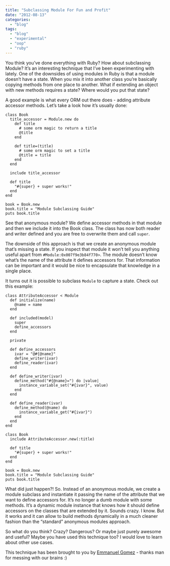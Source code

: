 ```yaml
---
title: "Subclassing Module For Fun and Profit"
date: "2012-08-13"
categories: 
  - "blog"
tags: 
  - "blog"
  - "experimental"
  - "oop"
  - "ruby"
---
```


You think you’ve done everything with Ruby? How about subclassing Module? It’s an interesting technique that I’ve been experimenting with lately. One of the downsides of using modules in Ruby is that a module doesn’t have a state. When you mix it into another class you’re basically copying methods from one place to another. What if extending an object with new methods requires a state? Where would you put that state?

A good example is what every ORM out there does - adding attribute accessor methods. Let’s take a look how it’s usually done:

```generic
class Book
  title_accessor = Module.new do
    def title
      # some orm magic to return a title
      @title
    end

    def title=(title)
      # some orm magic to set a title
      @title = title
    end
  end

  include title_accessor

  def title
    "#{super} + super works!"
  end
end

book = Book.new
book.title = "Module Subclassing Guide"
puts book.title

```

See that anonymous module? We define accessor methods in that module and then we include it into the Book class. The class has now both reader and writer defined and you are free to overwrite them and call `super`.

The downside of this approach is that we create an anonymous module that’s missing a state. If you inspect that module it won’t tell you anything useful apart from `#Module:0x007f9e3b84f770>`. The module doesn’t know what’s the name of the attribute it defines accessors for. That information can be important and it would be nice to encapsulate that knowledge in a single place.

It turns out it is possible to subclass `Module` to capture a state. Check out this example:

```generic
class AttributeAccessor < Module
  def initialize(name)
    @name = name
  end

  def included(model)
    super
    define_accessors
  end

  private

  def define_accessors
    ivar = "@#{@name}"
    define_writer(ivar)
    define_reader(ivar)
  end

  def define_writer(ivar)
    define_method("#{@name}=") do |value|
      instance_variable_set("#{ivar}", value)
    end
  end

  def define_reader(ivar)
    define_method(@name) do
      instance_variable_get("#{ivar}")
    end
  end
end

class Book
  include AttributeAccessor.new(:title)

  def title
    "#{super} + super works!"
  end
end

book = Book.new
book.title = "Module Subclassing Guide"
puts book.title

```

What did just happen?! So. Instead of an anonymous module, we create a module subclass and instantiate it passing the name of the attribute that we want to define accessors for. It’s no longer a dumb module with some methods. It’s a dynamic module instance that knows how it should define accessors on the classes that are extended by it. Sounds crazy. I know. But it works and it can allow to build methods dynamically in a much cleaner fashion than the “standard” anonymous modules approach.

So what do you think? Crazy? Dangerous? Or maybe just purely awesome and useful? Maybe you have used this technique too? I would love to learn about other use cases.

This technique has been brought to you by [Emmanuel Gomez](https://github.com/emmanuel/) - thanks man for messing with our brains :)
